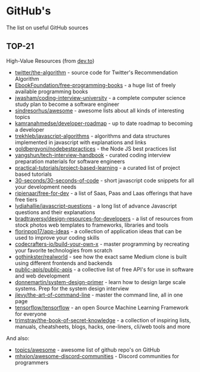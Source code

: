 # GitHub's

The list on useful GitHub sources

## TOP-21

High-Value Resources (from [dev.to](https://dev.to/jon_snow789/20-github-repositories-every-developer-should-bookmarkhigh-value-resources-4jm6))

- [twitter/the-algorithm](https://github.com/twitter/the-algorithm) - source code for Twitter's Recommendation Algorithm
- [EbookFoundation/free-programming-books](https://github.com/EbookFoundation/free-programming-books) - a huge list of freely available programming books
- [jwasham/coding-interview-university](https://github.com/jwasham/coding-interview-university) - a complete computer science study plan to become a software engineer
- [sindresorhus/awesome](https://github.com/sindresorhus/awesome) - awesome lists about all kinds of interesting topics
- [kamranahmedse/developer-roadmap](https://github.com/kamranahmedse/developer-roadmap) - up to date roadmap to becoming a developer
- [trekhleb/javascript-algorithms](https://github.com/trekhleb/javascript-algorithms) - algorithms and data structures implemented in javascript with explanations and links
- [goldbergyoni/nodebestpractices](https://github.com/goldbergyoni/nodebestpractices) - the Node JS best practices list
- [yangshun/tech-interview-handbook](https://github.com/yangshun/tech-interview-handbook) - curated coding interview preparation materials for software engineers
- [practical-tutorials/project-based-learning](https://github.com/practical-tutorials/project-based-learning) - a curated list of project based tutorials
- [30-seconds/30-seconds-of-code](https://github.com/30-seconds/30-seconds-of-code) - short javascript code snippets for all your development needs
- [ripienaar/free-for-dev](https://github.com/ripienaar/free-for-dev) - a list of Saas, Paas and Laas offerings that have free tiers
- [lydiahallie/javascript-questions](https://github.com/lydiahallie/javascript-questions) - a long list of advance Javascript questions and their explanations
- [bradtraversy/design-resources-for-developers](https://github.com/bradtraversy/design-resources-for-developers) - a list of resources from stock photos web templates to frameworks, libraries and tools
- [florinpop17/app-ideas](https://github.com/florinpop17/app-ideas) - a collection of application ideas that can be used to improve your coding skills
- [codecrafters-io/build-your-own-x](https://github.com/codecrafters-io/build-your-own-x) - master programming by recreating your favorite technologies from scratch
- [gothinkster/realworld](https://github.com/gothinkster/realworld) - see how the exact same Medium clone is built using different frontends and backends
- [public-apis/public-apis](https://github.com/public-apis/public-apis) - a collective list of free API's for use in software and web development
- [donnemartin/system-design-primer](https://github.com/donnemartin/system-design-primer) - learn how to design large scale systems. Prep for the system design interview
- [jlevy/the-art-of-command-line](https://github.com/jlevy/the-art-of-command-line) - master the command line, all in one page
- [tensorflow/tensorflow](https://github.com/tensorflow/tensorflow) - an open Source Machine Learning Framework for everyone
- [trimstray/the-book-of-secret-knowledge](https://github.com/trimstray/the-book-of-secret-knowledge) - a collection of inspiring lists, manuals, cheatsheets, blogs, hacks, one-liners, cli/web tools and more

And also:

- [topics/awesome](https://github.com/topics/awesome) - awesome list of github repo's on GitHub
- [mhxion/awesome-discord-communities](https://github.com/mhxion/awesome-discord-communities) - Discord communities for programmers
